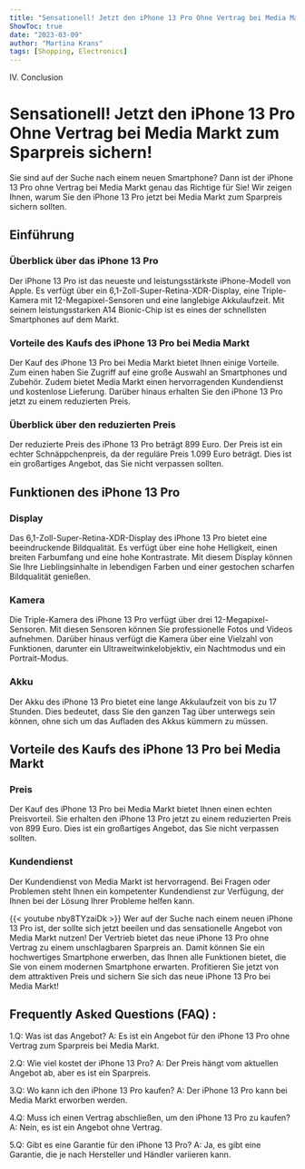 ```yaml
---
title: "Sensationell! Jetzt den iPhone 13 Pro Ohne Vertrag bei Media Markt zum Sparpreis sichern!"
ShowToc: true 
date: "2023-03-09"
author: "Martina Krans" 
tags: [Shopping, Electronics]
---
```

IV. Conclusion

# Sensationell! Jetzt den iPhone 13 Pro Ohne Vertrag bei Media Markt zum Sparpreis sichern!

Sie sind auf der Suche nach einem neuen Smartphone? Dann ist der iPhone 13 Pro ohne Vertrag bei Media Markt genau das Richtige für Sie! Wir zeigen Ihnen, warum Sie den iPhone 13 Pro jetzt bei Media Markt zum Sparpreis sichern sollten.

## Einführung

### Überblick über das iPhone 13 Pro

Der iPhone 13 Pro ist das neueste und leistungsstärkste iPhone-Modell von Apple. Es verfügt über ein 6,1-Zoll-Super-Retina-XDR-Display, eine Triple-Kamera mit 12-Megapixel-Sensoren und eine langlebige Akkulaufzeit. Mit seinem leistungsstarken A14 Bionic-Chip ist es eines der schnellsten Smartphones auf dem Markt.

### Vorteile des Kaufs des iPhone 13 Pro bei Media Markt

Der Kauf des iPhone 13 Pro bei Media Markt bietet Ihnen einige Vorteile. Zum einen haben Sie Zugriff auf eine große Auswahl an Smartphones und Zubehör. Zudem bietet Media Markt einen hervorragenden Kundendienst und kostenlose Lieferung. Darüber hinaus erhalten Sie den iPhone 13 Pro jetzt zu einem reduzierten Preis.

### Überblick über den reduzierten Preis

Der reduzierte Preis des iPhone 13 Pro beträgt 899 Euro. Der Preis ist ein echter Schnäppchenpreis, da der reguläre Preis 1.099 Euro beträgt. Dies ist ein großartiges Angebot, das Sie nicht verpassen sollten.

## Funktionen des iPhone 13 Pro

### Display

Das 6,1-Zoll-Super-Retina-XDR-Display des iPhone 13 Pro bietet eine beeindruckende Bildqualität. Es verfügt über eine hohe Helligkeit, einen breiten Farbumfang und eine hohe Kontrastrate. Mit diesem Display können Sie Ihre Lieblingsinhalte in lebendigen Farben und einer gestochen scharfen Bildqualität genießen.

### Kamera

Die Triple-Kamera des iPhone 13 Pro verfügt über drei 12-Megapixel-Sensoren. Mit diesen Sensoren können Sie professionelle Fotos und Videos aufnehmen. Darüber hinaus verfügt die Kamera über eine Vielzahl von Funktionen, darunter ein Ultraweitwinkelobjektiv, ein Nachtmodus und ein Portrait-Modus.

### Akku

Der Akku des iPhone 13 Pro bietet eine lange Akkulaufzeit von bis zu 17 Stunden. Dies bedeutet, dass Sie den ganzen Tag über unterwegs sein können, ohne sich um das Aufladen des Akkus kümmern zu müssen.

## Vorteile des Kaufs des iPhone 13 Pro bei Media Markt

### Preis

Der Kauf des iPhone 13 Pro bei Media Markt bietet Ihnen einen echten Preisvorteil. Sie erhalten den iPhone 13 Pro jetzt zu einem reduzierten Preis von 899 Euro. Dies ist ein großartiges Angebot, das Sie nicht verpassen sollten.

### Kundendienst

Der Kundendienst von Media Markt ist hervorragend. Bei Fragen oder Problemen steht Ihnen ein kompetenter Kundendienst zur Verfügung, der Ihnen bei der Lösung Ihrer Probleme helfen kann.

{{< youtube nby8TYzaiDk >}} 
Wer auf der Suche nach einem neuen iPhone 13 Pro ist, der sollte sich jetzt beeilen und das sensationelle Angebot von Media Markt nutzen! Der Vertrieb bietet das neue iPhone 13 Pro ohne Vertrag zu einem unschlagbaren Sparpreis an. Damit können Sie ein hochwertiges Smartphone erwerben, das Ihnen alle Funktionen bietet, die Sie von einem modernen Smartphone erwarten. Profitieren Sie jetzt von dem attraktiven Preis und sichern Sie sich das neue iPhone 13 Pro bei Media Markt!

## Frequently Asked Questions (FAQ) :
1.Q: Was ist das Angebot?
A: Es ist ein Angebot für den iPhone 13 Pro ohne Vertrag zum Sparpreis bei Media Markt.

2.Q: Wie viel kostet der iPhone 13 Pro?
A: Der Preis hängt vom aktuellen Angebot ab, aber es ist ein Sparpreis.

3.Q: Wo kann ich den iPhone 13 Pro kaufen?
A: Der iPhone 13 Pro kann bei Media Markt erworben werden.

4.Q: Muss ich einen Vertrag abschließen, um den iPhone 13 Pro zu kaufen?
A: Nein, es ist ein Angebot ohne Vertrag.

5.Q: Gibt es eine Garantie für den iPhone 13 Pro?
A: Ja, es gibt eine Garantie, die je nach Hersteller und Händler variieren kann.


